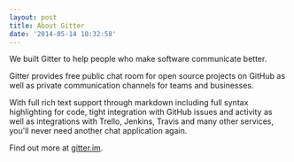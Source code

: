 ```yaml
---
layout: post
title: About Gitter
date: '2014-05-14 10:32:58'
---
```


We built Gitter to help people who make software communicate better.

Gitter provides free public chat room for open source projects on GitHub as well as private communication channels for teams and businesses. 

With full rich text support through markdown including full syntax highlighting for code, tight integration with GitHub issues and activity as well as integrations with Trello, Jenkins, Travis and many other services, you'll never need another chat application again.

Find out more at [gitter.im](https://gitter.im).

